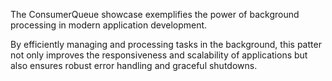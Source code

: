 The ConsumerQueue<T> showcase exemplifies the power of background processing in modern application development. 

By efficiently managing and processing tasks in the background, this patter not only improves the responsiveness and scalability of applications but also ensures robust error handling and graceful shutdowns.
